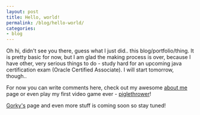 ```yaml
---
layout: post
title: Hello, world!
permalink: /blog/hello-world/
categories:
- blog
---
```


Oh hi, didn't see you there, guess what I just did.. this blog/portfolio/thing. It is pretty basic for now, but I am glad the making process is over, because I have other, very serious things to do - study hard for an upcoming java certification exam (Oracle Certified Associate). I will start tomorrow, though..

For now you can write comments here, check out my awesome [about me](/about/) page or even play my first video game ever - [piglethrower](/games/piglethrower/)!

[Gorky's](/games/gorky/) page and even more stuff is coming soon so stay tuned!